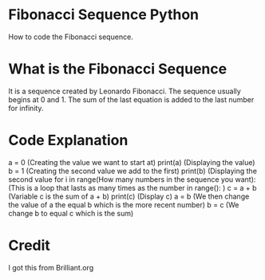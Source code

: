 # Fibonacci Sequence Python
How to code the Fibonacci sequence.

# What is the Fibonacci Sequence
It is a sequence created by Leonardo Fibonacci. The sequence usually begins at 0 and 1. The sum of the last equation is added to the last number for infinity.

# Code Explanation

a = 0 (Creating the value we want to start at)
print(a) (Displaying the value)
b = 1 (Creating the second value we add to the first)
print(b) (Displaying the second value
for i in range(How many numbers in the sequence you want): (This is a loop that lasts as many times as the number in range(): )
    c = a + b (Variable c is the sum of a + b)
    print(c) (Display c)
    a = b (We then change the value of a the equal b which is the more recent number)
    b = c (We change b to equal c which is the sum)

# Credit

I got this from Brilliant.org
